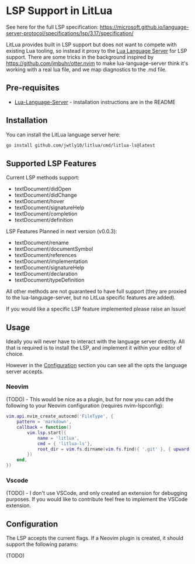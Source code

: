 # LSP Support in LitLua

See here for the full LSP specification: 
https://microsoft.github.io/language-server-protocol/specifications/lsp/3.17/specification/

LitLua provides built in LSP support but does not want to compete with existing Lua tooling, so instead it proxy to the 
[Lua Language Server](https://github.com/LuaLS/lua-language-server) for LSP support.
There are some tricks in the background inspired by https://github.com/jmbuhr/otter.nvim to make lua-language-server
think it's working with a real lua file, and we map diagnostics to the .md file.

## Pre-requisites
- [Lua-Language-Server](https://github.com/LuaLS/lua-language-server) - installation instructions are in the README


## Installation
You can install the LitLua language server here:
```sh
go install github.com/jwtly10/litlua/cmd/litlua-ls@latest
```

## Supported LSP Features

Current LSP methods support:
- textDocument/didOpen
- textDocument/didChange
- textDocument/hover
- textDocument/signatureHelp
- textDocument/completion
- textDocument/definition

LSP Features Planned in next version (v0.0.3):
- textDocument/rename
- textDocument/documentSymbol
- textDocument/references
- textDocument/implementation
- textDocument/signatureHelp
- textDocument/declaration
- textDocument/typeDefinition

All other methods are not guaranteed to have full support (they are proxied to the lua-language-server, but no LitLua 
specific features are added). 

If you would like a specific LSP feature implemented please raise an Issue!

## Usage

Ideally you will never have to interact with the language server directly. All that is required is to install the LSP, and 
implement it within your editor of choice.

However in the [Configuration](#Configuration) section you can see all the opts the language server accepts.



### Neovim

(TODO) - This would be nice as a plugin, but for now you can add the following to your Neovim configuration (requires nvim-lspconfig):
```lua
vim.api.nvim_create_autocmd('FileType', {
    pattern = 'markdown',
    callback = function()
        vim.lsp.start({
            name = 'litlua',
            cmd = { 'litlua-ls'},
            root_dir = vim.fs.dirname(vim.fs.find({ '.git' }, { upward = true })[1]),
        })
    end,
})
```

### Vscode
(TODO) - I don't use VSCode, and only created an extension for debugging purposes. If you would like to contribute feel free to implement the VSCode extension.

## Configuration

The LSP accepts the current flags. If a Neovim plugin is created, it should support the following params:

(TODO)




